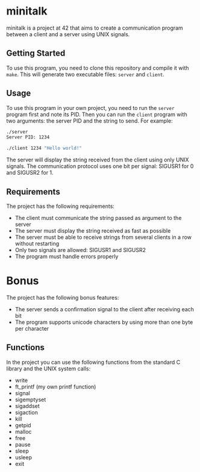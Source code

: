 # minitalk

minitalk is a project at 42 that aims to create a communication program between a client and a server using UNIX signals.

## Getting Started

To use this program, you need to clone this repository and compile it with `make`. This will generate two executable files: `server` and `client`.

## Usage

To use this program in your own project, you need to run the `server` program first and note its PID. Then you can run the `client` program with two arguments: the server PID and the string to send. For example:

```bash
./server
Server PID: 1234
```

```bash
./client 1234 "Hello world!"
```

The server will display the string received from the client using only UNIX signals. The communication protocol uses one bit per signal: SIGUSR1 for 0 and SIGUSR2 for 1.

## Requirements

The project has the following requirements:

- The client must communicate the string passed as argument to the server
- The server must display the string received as fast as possible
- The server must be able to receive strings from several clients in a row without restarting
- Only two signals are allowed: SIGUSR1 and SIGUSR2
- The program must handle errors properly

# Bonus
The project has the following bonus features:

- The server sends a confirmation signal to the client after receiving each bit
- The program supports unicode characters by using more than one byte per character

## Functions

In the project you can use the following functions from the standard C library and the UNIX system calls:

- write
- ft_printf (my own printf function)
- signal
- sigemptyset
- sigaddset
- sigaction
- kill
- getpid
- malloc
- free
- pause
- sleep
- usleep
- exit
